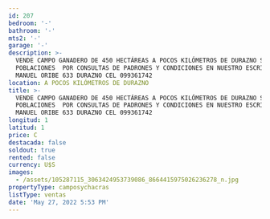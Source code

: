 ```yaml
---
id: 207
bedroom: '-'
bathroom: '-'
mts2: '-'
garage: '-'
description: >-
  VENDE CAMPO GANADERO DE 450 HECTÁREAS A POCOS KILÓMETROS DE DURAZNO SIN
  POBLACIONES  POR CONSULTAS DE PADRONES Y CONDICIONES EN NUESTRO ESCRITORIO 
  MANUEL ORIBE 633 DURAZNO CEL 099361742
location: A POCOS KILÓMETROS DE DURAZNO
title: >-
  VENDE CAMPO GANADERO DE 450 HECTÁREAS A POCOS KILÓMETROS DE DURAZNO SIN
  POBLACIONES  POR CONSULTAS DE PADRONES Y CONDICIONES EN NUESTRO ESCRITORIO 
  MANUEL ORIBE 633 DURAZNO CEL 099361742
longitud: 1
latitud: 1
price: C
destacada: false
soldout: true
rented: false
currency: U$S
images:
  - /assets/105287115_3063424953739086_8664415975026236278_n.jpg
propertyType: camposychacras
listType: ventas
date: 'May 27, 2022 5:53 PM'
---
```


